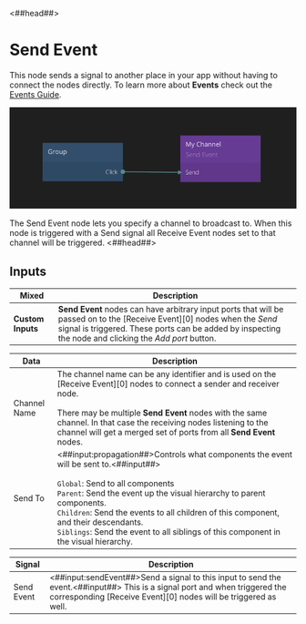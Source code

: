 <##head##>

# Send Event

This node sends a <span class="ndl-signal">signal</span> to another place in your app without having to connect the nodes directly. To learn more about **Events** check out the [Events Guide](/guides/events.md).

<div class="ndl-image-with-background l">

![](send-event.png)

</div>

The <span class="ndl-node">Send Event</span> node lets you specify a channel to broadcast to. When this node is triggered with a <span class="ndl-signal">Send signal</span> all <span class="ndl-node">Receive Event</span> nodes set to that channel will be triggered.
<##head##>

## Inputs

| Mixed             | Description                                                                                                                                                                                                                         |
| ----------------- | ----------------------------------------------------------------------------------------------------------------------------------------------------------------------------------------------------------------------------------- |
| **Custom Inputs** | **Send Event** nodes can have arbitrary input ports that will be passed on to the [Receive Event][0] nodes when the _Send_ signal is triggered. These ports can be added by inspecting the node and clicking the _Add port_ button. |

| Data                                       | Description                                                                                                                                                                                                                                                                                                                                                                                    |
| ------------------------------------------ | ---------------------------------------------------------------------------------------------------------------------------------------------------------------------------------------------------------------------------------------------------------------------------------------------------------------------------------------------------------------------------------------------- |
| <span class="ndl-data">Channel Name</span> | The channel name can be any identifier and is used on the [Receive Event][0] nodes to connect a sender and receiver node.<br/><br/>There may be multiple **Send Event** nodes with the same channel. In that case the receiving nodes listening to the channel will get a merged set of ports from all **Send Event** nodes.                                                                   |
| <span class="ndl-data">Send To</span>      | <##input:propagation##>Controls what components the event will be sent to.<##input##><br/><br/>`Global`: Send to all components<br/>`Parent`: Send the event up the visual hierarchy to parent components.<br/>`Children`: Send the events to all children of this component, and their descendants.<br/>`Siblings`: Send the event to all siblings of this component in the visual hierarchy. |

| Signal                                     | Description                                                                                                                                                                                   |
| ------------------------------------------ | --------------------------------------------------------------------------------------------------------------------------------------------------------------------------------------------- |
| <span class="ndl-signal">Send Event</span> | <##input:sendEvent##>Send a signal to this input to send the event.<##input##> This is a signal port and when triggered the corresponding [Receive Event][0] nodes will be triggered as well. |
